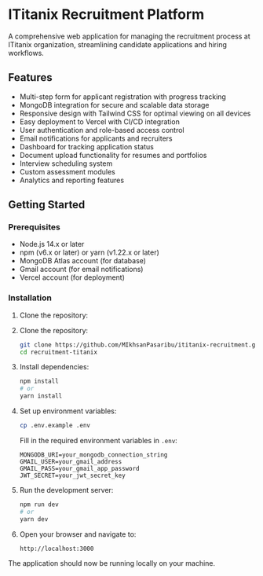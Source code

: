# ITitanix Recruitment Platform

A comprehensive web application for managing the recruitment process at ITitanix organization, streamlining candidate applications and hiring workflows.

## Features

- Multi-step form for applicant registration with progress tracking
- MongoDB integration for secure and scalable data storage
- Responsive design with Tailwind CSS for optimal viewing on all devices
- Easy deployment to Vercel with CI/CD integration
- User authentication and role-based access control
- Email notifications for applicants and recruiters
- Dashboard for tracking application status
- Document upload functionality for resumes and portfolios
- Interview scheduling system
- Custom assessment modules
- Analytics and reporting features

## Getting Started

### Prerequisites

- Node.js 14.x or later
- npm (v6.x or later) or yarn (v1.22.x or later)
- MongoDB Atlas account (for database)
- Gmail account (for email notifications)
- Vercel account (for deployment)

### Installation

1. Clone the repository:
1. Clone the repository:
   ```bash
   git clone https://github.com/MIkhsanPasaribu/ititanix-recruitment.git
   cd recruitment-titanix
   ```

2. Install dependencies:
   ```bash
   npm install
   # or
   yarn install
   ```

3. Set up environment variables:
   ```bash
   cp .env.example .env
   ```
   Fill in the required environment variables in `.env`:
   ```
   MONGODB_URI=your_mongodb_connection_string
   GMAIL_USER=your_gmail_address
   GMAIL_PASS=your_gmail_app_password
   JWT_SECRET=your_jwt_secret_key
   ```

4. Run the development server:
   ```bash
   npm run dev
   # or
   yarn dev
   ```

5. Open your browser and navigate to:
   ```
   http://localhost:3000
   ```

The application should now be running locally on your machine.
